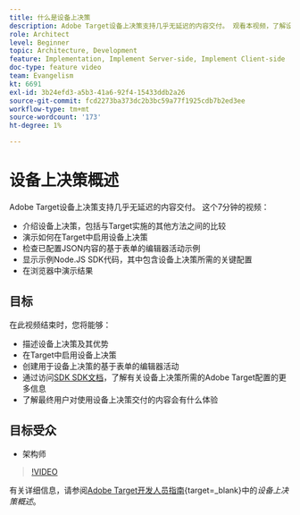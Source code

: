 ```yaml
---
title: 什么是设备上决策
description: Adobe Target设备上决策支持几乎无延迟的内容交付。 观看本视频，了解设备上决策以及如何启用它。
role: Architect
level: Beginner
topic: Architecture, Development
feature: Implementation, Implement Server-side, Implement Client-side
doc-type: feature video
team: Evangelism
kt: 6691
exl-id: 3b24efd3-a5b3-41a6-92f4-15433ddb2a26
source-git-commit: fcd2273ba373dc2b3bc59a77f1925cdb7b2ed3ee
workflow-type: tm+mt
source-wordcount: '173'
ht-degree: 1%

---
```


# 设备上决策概述

Adobe Target设备上决策支持几乎无延迟的内容交付。 这个7分钟的视频：

* 介绍设备上决策，包括与Target实施的其他方法之间的比较
* 演示如何在Target中启用设备上决策
* 检查已配置JSON内容的基于表单的编辑器活动示例
* 显示示例Node.JS SDK代码，其中包含设备上决策所需的关键配置
* 在浏览器中演示结果

## 目标

在此视频结束时，您将能够：

* 描述设备上决策及其优势
* 在Target中启用设备上决策
* 创建用于设备上决策的基于表单的编辑器活动
* 通过访问[SDK SDK文档](https://experienceleague.adobe.com/en/docs/target-dev/developer/server-side/on-device-decisioning/overview)，了解有关设备上决策所需的Adobe Target配置的更多信息
* 了解最终用户对使用设备上决策交付的内容会有什么体验

## 目标受众

* 架构师

>[!VIDEO](https://video.tv.adobe.com/v/329032/?quality=12)

有关详细信息，请参阅[Adobe Target开发人员指南](https://experienceleague.adobe.com/docs/target-dev/developer/server-side/on-device-decisioning/overview.html){target=_blank}中的&#x200B;*设备上决策概述*。
